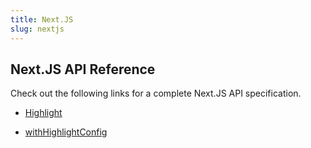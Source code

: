 ```yaml
---
title: Next.JS
slug: nextjs
---
```


## Next.JS API Reference

Check out the following links for a complete Next.JS API specification.

*   [Highlight](/api/nextjs/highlight)&#x20;

*   [withHighlightConfig](/api/nextjs/with-highlight-config)&#x20;
